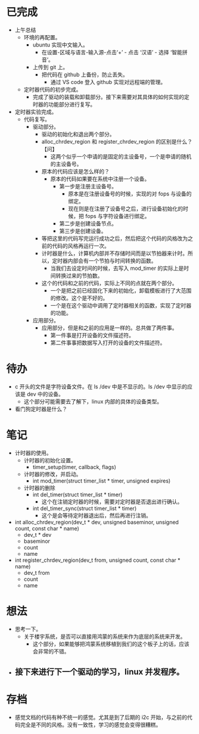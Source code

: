 # 已完成
- 上午总结
	- 环境的再配置。
		- ubuntu 实现中文输入。
			- 在设置-区域与语言-输入源-点击‘+’ - 点击 ‘汉语’ - 选择 ‘智能拼音’。
		- 上传到 git 上。
			- 把代码在 github 上备份，防止丢失。
				- 通过 VS code 登入 github 实现对远程端的管理。
	- 定时器代码的初步完成。
		- 完成了驱动的装载和卸载部分。接下来需要对其具体的如何实现的定时器的功能部分进行复写。
- 定时器实验完成。
	- 代码复写。
		- 驱动部分。
			- 驱动的初始化和退出两个部分。
			- alloc_chrdev_region 和 register_chrdev_region 的区别是什么？【问】
				- 这两个似乎一个申请的是固定的主设备号，一个是申请的随机的主设备号。
			- 原本的代码应该是怎么样的？
				- 原本的代码如果要在系统中注册一个设备。
					- 第一步是注册主设备号。
						- 原本是在注册设备号的时候，实现的对 fops 与设备的绑定。
						- 现在则是在注册了设备号之后，进行设备初始化的时候，把 fops 与字符设备进行绑定。
					- 第二步是创建设备节点。
					- 第三步是创建设备。
			- 等把这里的代码写完运行成功之后，然后把这个代码的风格改为之前的代码的风格再运行一次。
			- 计时器是什么，计算机内部并不存储时间而是以节拍器来计时。所以，定时器内部会有一个节拍与时间转换的函数。
				- 当我们去设定时间的时候，去写入 mod_timer 的实际上是时间转换过来的节拍数。
			- 这个的代码和之前的代码，实际上不同的点就在两个部分。
				- 一个是把之前已经固化下来的初始化，卸载模板进行了大范围的修改。这个是不好的。
				- 一个是在这个驱动中调用了定时器相关的函数，实现了定时器的功能。
		- 应用部分。
			- 应用部分，但是和之前的应用是一样的。总共做了两件事。
				- 第一件事是打开设备的文件描述符。
				- 第二件事事把数据写入打开的设备的文件描述符。
# 待办
- c 开头的文件是字符设备文件。在 ls /dev 中是不显示的。ls /dev 中显示的应该是 dev 中的设备。
	- 这个部分可能需要去了解下，linux 内部的具体的设备类型。
- 看门狗定时器是什么？
# 笔记
- 计时器的使用。
	- 计时器的初始化设置。
		- timer_setup(timer, callback, flags)
	-  计时器的修改，并启动。
		- int mod_timer(struct timer_list * timer, unsigned expires)
	- 计时器的删除
		- int del_timer(struct timer_list  * timer)
			- 这个在注销定时器的时候，需要对定时器是否退出进行确认。
		- int del_timer_sync(struct timer_list * timer)
			- 这个是会等待定时器退出后，然后再进行注销。
- int alloc_chrdev_region(dev_t * dev, unsigned baseminor, unsigned count, const char * name)
	- dev_t  * dev
	- baseminor
	- count
	- name
- int register_chrdev_region(dev_t from, unsigned count, const char * name)
	- dev_t from
	- count
	- name
# 想法
- 思考一下。
	- 关于楼宇系统，是否可以直接用鸿蒙的系统来作为底层的系统来开发。
		- 这个部分，如果能够把鸿蒙系统移植到我们的这个板子上的话，应该会非常的不错。
- 接下来进行下一个驱动的学习，linux 并发程序。
	- 
# 存档
- 感觉文档的代码有种不统一的感觉。尤其是到了后期的 i2c 开始，与之前的代码完全是不同的风格。没有一致性，学习的感觉会变得很糟糕。